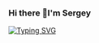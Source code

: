 ### Hi there 👋I'm Sergey
[![Typing SVG](https://readme-typing-svg.herokuapp.com?color=2336BCF7&lines=I+am+beginner+developer)](https://git.io/typing-svg)
